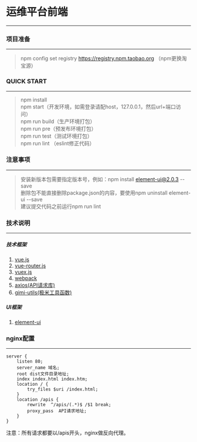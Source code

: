 # 运维平台前端
-------------------

### 项目准备
-------------------
> npm config set registry https://registry.npm.taobao.org （npm更换淘宝源）<br>

### QUICK START
-------------------
> npm install <br>
> npm start（开发环境，如需登录请配host，127.0.0.1，然后url+端口访问）<br>
> npm run build（生产环境打包）<br>
> npm run pre（预发布环境打包）<br>
> npm run test（测试环境打包）<br>
> npm run lint （eslint修正代码）

### 注意事项
-------------------
> 安装新版本包需要指定版本号，例如：npm install element-ui@2.0.3 --save<br>
> 删除包不能直接删除package.json的内容，要使用npm uninstall element-ui --save<br>
> 建议提交代码之前运行npm run lint

### 技术说明
-------------------

##### 技术框架
1. <a href="https://cn.vuejs.org/v2/guide/installation.html" target="_blank">vue.js</a>
2. <a href="https://router.vuejs.org/zh-cn/essentials/getting-started.html" target="_blank">vue-router.js</a>
3. <a href="https://vuex.vuejs.org/zh-cn/" target="_blank">vuex.js</a>
4. <a href="https://webpack.js.org/configuration/" target="_blank">webpack</a>
5. <a href="https://github.com/axios/axios" target="_blank">axios(API请求库)</a>
6. <a href="https://gitlab.xgimi.com/front_end/gimiUtils" target="_blank">gimi-utils(极米工具函数)</a>

##### UI框架
1. <a href="http://element-cn.eleme.io/#/zh-CN/component/changelog" target="_blank">element-ui</a>

### nginx配置
-------------------
``` nginx
server {
    listen 80;
    server_name 域名;
    root dist文件目录地址;
    index index.html index.htm;
    location / {
        try_files $uri /index.html;
    }
    location /apis {
        rewrite  ^/apis/(.*)$ /$1 break;
        proxy_pass  API请求地址;
    }
}
```
注意：所有请求都要以/apis开头，nginx做反向代理。